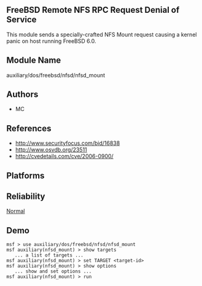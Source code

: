 ## FreeBSD Remote NFS RPC Request Denial of Service

This module sends a specially-crafted NFS Mount request 
causing a kernel panic on host running FreeBSD 6.0.


## Module Name
auxiliary/dos/freebsd/nfsd/nfsd_mount

## Authors
* MC


## References
* http://www.securityfocus.com/bid/16838
* http://www.osvdb.org/23511
* http://cvedetails.com/cve/2006-0900/




## Platforms


## Reliability
[Normal](https://github.com/rapid7/metasploit-framework/wiki/Exploit-Ranking)

## Demo

```
msf > use auxiliary/dos/freebsd/nfsd/nfsd_mount
msf auxiliary(nfsd_mount) > show targets
   ... a list of targets ...
msf auxiliary(nfsd_mount) > set TARGET <target-id>
msf auxiliary(nfsd_mount) > show options
   ... show and set options ...
msf auxiliary(nfsd_mount) > run
```
    
    